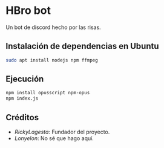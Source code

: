 # HBro bot
Un bot de discord hecho por las risas.

## Instalación de dependencias en Ubuntu
```bash
sudo apt install nodejs npm ffmpeg
```

## Ejecución
```sh
npm install opusscript npm-opus
npm index.js
```

## Créditos
* *RickyLagesta*: Fundador del proyecto.
* *Lonyelon*: No sé que hago aquí.
